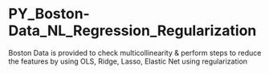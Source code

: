 # PY_Boston-Data_NL_Regression_Regularization
Boston Data is provided to check multicollinearity &amp; perform steps to reduce the features by using OLS, Ridge, Lasso, Elastic Net using regularization
